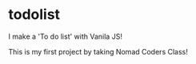 # todolist

I make a 'To do list' with Vanila JS!

This is my first project by taking Nomad Coders Class!
